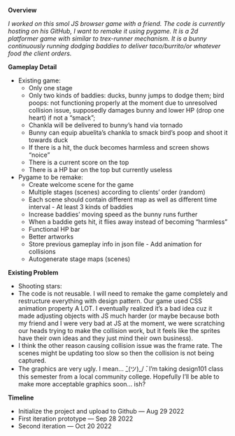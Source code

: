 **Overview**

*I worked on this smol JS browser game with a friend. The code is currently hosting on his GitHub, I want to remake it using pygame. It is a 2d platformer game with similar to trex-runner mechanism. It is a bunny continuously running dodging baddies to deliver taco/burrito/or whatever food the client orders.*

**Gameplay Detail**
- Existing game:
  - Only one stage
  - Only two kinds of baddies: ducks, bunny jumps to dodge them; bird poops: not functioning properly at the moment due to unresolved collision issue, supposedly
damages bunny and lower HP (drop one heart) if not a “smack”;
  - Chankla will be delivered to bunny’s hand via tornado
  - Bunny can equip abuelita’s chankla to smack bird’s poop and shoot it towards duck
  - If there is a hit, the duck becomes harmless and screen shows “noice”
  - There is a current score on the top
  - There is a HP bar on the top but currently useless
- Pygame to be remake:
  - Create welcome scene for the game
  - Multiple stages (scenes) according to clients’ order (random)
  - Each scene should contain different map as well as different time interval - At least 3 kinds of baddies
  - Increase baddies’ moving speed as the bunny runs further
  - When a baddie gets hit, it flies away instead of becoming “harmless”
  - Functional HP bar
  - Better artworks
  - Store previous gameplay info in json file - Add animation for collisions
  - Autogenerate stage maps (scenes)

**Existing Problem**
- Shooting stars:
- The code is not reusable. I will need to remake the game completely and restructure everything with design pattern. Our game used CSS animation property A LOT. I eventually realized it’s a bad idea cuz it made adjusting objects with JS much harder (or maybe because both my friend and I were very bad at JS at the moment, we were scratching our heads trying to make the collision work, but it feels like the sprites have their own ideas and they just mind their own business).
- I think the other reason causing collision issue was the frame rate. The scenes might be updating too slow so then the collision is not being captured.
- The graphics are very ugly. I mean...  ̄\_(ツ)_/ ̄. I’m taking design101 class this semester from a local community college. Hopefully I’ll be able to make more acceptable graphics soon... ish?

**Timeline**
- Initialize the project and upload to Github — Aug 29 2022
- First iteration prototype — Sep 28 2022
- Second iteration — Oct 20 2022
